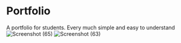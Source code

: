 # Portfolio
A portfolio for students. Every much simple and easy to understand
![Screenshot (65)](https://github.com/user-attachments/assets/1933f98c-ae10-4924-bf1b-3662de1670b1)
![Screenshot (63)](https://github.com/user-attachments/assets/61a8805c-8a19-46df-8945-e3473417120a)
